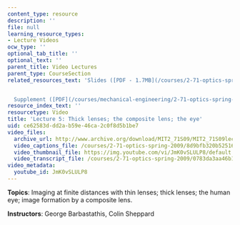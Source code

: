 ```yaml
---
content_type: resource
description: ''
file: null
learning_resource_types:
- Lecture Videos
ocw_type: ''
optional_tab_title: ''
optional_text: ''
parent_title: Video Lectures
parent_type: CourseSection
related_resources_text: 'Slides ([PDF - 1.7MB](/courses/2-71-optics-spring-2009/resources/mit2_71s09_lec05))


  Supplement ([PDF](/courses/mechanical-engineering/2-71-optics-spring-2009/video-lectures/lecture-5-thick-lenses-the-composite-lens-the-eye/MIT2_71S09_supp05.pdf))'
resource_index_text: ''
resourcetype: Video
title: 'Lecture 5: Thick lenses; the composite lens; the eye'
uid: ce62583d-dd2a-b59e-46ca-2c0f8d5b1be7
video_files:
  archive_url: http://www.archive.org/download/MIT2_71S09/MIT2_71S09lec05_300k.mp4
  video_captions_file: /courses/2-71-optics-spring-2009/8d9bfb320b52516a84ab6cf06f68036b_JmK0vSLULP8.vtt
  video_thumbnail_file: https://img.youtube.com/vi/JmK0vSLULP8/default.jpg
  video_transcript_file: /courses/2-71-optics-spring-2009/0783da3aa46b10365378d762a37bc716_JmK0vSLULP8.pdf
video_metadata:
  youtube_id: JmK0vSLULP8
---
```


**Topics**: Imaging at finite distances with thin lenses; thick lenses; the human eye; image formation by a composite lens.

**Instructors**: George Barbastathis, Colin Sheppard